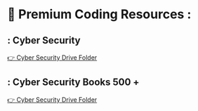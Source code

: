 # 🔐 Premium Coding Resources :

## : Cyber Security

[👉 Cyber Security Drive Folder](https://drive.google.com/drive/folders/1mZwaNmPJB6OcGf-lSejIvbU8y2YxjDt4)


## : Cyber Security Books 500 + 
 
[👉 Cyber Security Drive Folder](https://drive.google.com/drive/folders/1F7D5c30nP-y_Q7SFqoRTRvJ7tl0UcY3q?mcp_token=eyJwaWQiOjMyMTc0MTAsInNpZCI6NzE4MDgzNjU0LCJheCI6ImM5OGQxYTEwNTA2MmIxOWVhMjE3MDNmMGM0MTc0OGU5IiwidHMiOjE3NTM0NTI3NTcsImV4cCI6MTc1NTg3MTk1N30.FI1fV3unUColV1zsebye_IAo0cw3BCd5MW1o6jT_JTg)
